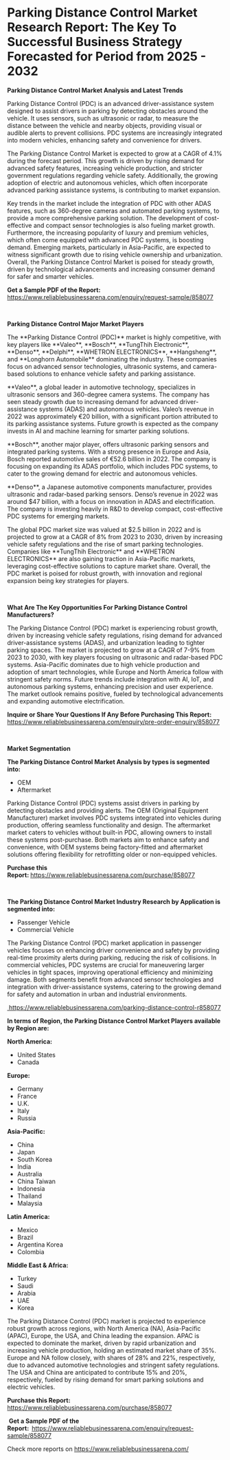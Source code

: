 <p><h1>Parking Distance Control Market Research Report: The Key To Successful Business Strategy Forecasted for Period from 2025 - 2032</h1></p><p><strong>Parking Distance Control Market Analysis and Latest Trends</strong></p>
<p><p>Parking Distance Control (PDC) is an advanced driver-assistance system designed to assist drivers in parking by detecting obstacles around the vehicle. It uses sensors, such as ultrasonic or radar, to measure the distance between the vehicle and nearby objects, providing visual or audible alerts to prevent collisions. PDC systems are increasingly integrated into modern vehicles, enhancing safety and convenience for drivers.</p><p>The Parking Distance Control Market is expected to grow at a CAGR of 4.1% during the forecast period. This growth is driven by rising demand for advanced safety features, increasing vehicle production, and stricter government regulations regarding vehicle safety. Additionally, the growing adoption of electric and autonomous vehicles, which often incorporate advanced parking assistance systems, is contributing to market expansion.</p><p>Key trends in the market include the integration of PDC with other ADAS features, such as 360-degree cameras and automated parking systems, to provide a more comprehensive parking solution. The development of cost-effective and compact sensor technologies is also fueling market growth. Furthermore, the increasing popularity of luxury and premium vehicles, which often come equipped with advanced PDC systems, is boosting demand. Emerging markets, particularly in Asia-Pacific, are expected to witness significant growth due to rising vehicle ownership and urbanization. Overall, the Parking Distance Control Market is poised for steady growth, driven by technological advancements and increasing consumer demand for safer and smarter vehicles.</p></p>
<p><strong>Get a Sample PDF of the Report:&nbsp;</strong> <a href="https://www.reliablebusinessarena.com/enquiry/request-sample/858077?utm_campaign=1841&utm_medium=2&utm_source=Github&utm_content=ia&utm_term=22012025&utm_id=parking-distance-control">https://www.reliablebusinessarena.com/enquiry/request-sample/858077</a></p>
<p>&nbsp;</p>
<p><strong>Parking Distance Control Major Market Players</strong></p>
<p><p>The **Parking Distance Control (PDC)** market is highly competitive, with key players like **Valeo**, **Bosch**, **TungThih Electronic**, **Denso**, **Delphi**, **WHETRON ELECTRONICS**, **Hangsheng**, and **Longhorn Automobile** dominating the industry. These companies focus on advanced sensor technologies, ultrasonic systems, and camera-based solutions to enhance vehicle safety and parking assistance.</p><p>**Valeo**, a global leader in automotive technology, specializes in ultrasonic sensors and 360-degree camera systems. The company has seen steady growth due to increasing demand for advanced driver-assistance systems (ADAS) and autonomous vehicles. Valeo’s revenue in 2022 was approximately €20 billion, with a significant portion attributed to its parking assistance systems. Future growth is expected as the company invests in AI and machine learning for smarter parking solutions.</p><p>**Bosch**, another major player, offers ultrasonic parking sensors and integrated parking systems. With a strong presence in Europe and Asia, Bosch reported automotive sales of €52.6 billion in 2022. The company is focusing on expanding its ADAS portfolio, which includes PDC systems, to cater to the growing demand for electric and autonomous vehicles.</p><p>**Denso**, a Japanese automotive components manufacturer, provides ultrasonic and radar-based parking sensors. Denso’s revenue in 2022 was around $47 billion, with a focus on innovation in ADAS and electrification. The company is investing heavily in R&D to develop compact, cost-effective PDC systems for emerging markets.</p><p>The global PDC market size was valued at $2.5 billion in 2022 and is projected to grow at a CAGR of 8% from 2023 to 2030, driven by increasing vehicle safety regulations and the rise of smart parking technologies. Companies like **TungThih Electronic** and **WHETRON ELECTRONICS** are also gaining traction in Asia-Pacific markets, leveraging cost-effective solutions to capture market share. Overall, the PDC market is poised for robust growth, with innovation and regional expansion being key strategies for players.</p></p>
<p>&nbsp;</p>
<p><strong>What Are The Key Opportunities For Parking Distance Control Manufacturers?</strong></p>
<p><p>The Parking Distance Control (PDC) market is experiencing robust growth, driven by increasing vehicle safety regulations, rising demand for advanced driver-assistance systems (ADAS), and urbanization leading to tighter parking spaces. The market is projected to grow at a CAGR of 7-9% from 2023 to 2030, with key players focusing on ultrasonic and radar-based PDC systems. Asia-Pacific dominates due to high vehicle production and adoption of smart technologies, while Europe and North America follow with stringent safety norms. Future trends include integration with AI, IoT, and autonomous parking systems, enhancing precision and user experience. The market outlook remains positive, fueled by technological advancements and expanding automotive electrification.</p></p>
<p><strong>Inquire or Share Your Questions If Any Before Purchasing This Report:</strong> <a href="https://www.reliablebusinessarena.com/enquiry/pre-order-enquiry/858077?utm_campaign=1841&utm_medium=2&utm_source=Github&utm_content=ia&utm_term=22012025&utm_id=parking-distance-control">https://www.reliablebusinessarena.com/enquiry/pre-order-enquiry/858077</a></p>
<p>&nbsp;</p>
<p><strong>Market Segmentation</strong></p>
<p><strong>The Parking Distance Control Market Analysis by types is segmented into:</strong></p>
<p><ul><li>OEM</li><li>Aftermarket</li></ul></p>
<p><p>Parking Distance Control (PDC) systems assist drivers in parking by detecting obstacles and providing alerts. The OEM (Original Equipment Manufacturer) market involves PDC systems integrated into vehicles during production, offering seamless functionality and design. The aftermarket market caters to vehicles without built-in PDC, allowing owners to install these systems post-purchase. Both markets aim to enhance safety and convenience, with OEM systems being factory-fitted and aftermarket solutions offering flexibility for retrofitting older or non-equipped vehicles.</p></p>
<p><strong>Purchase this Report:&nbsp;</strong><a href="https://www.reliablebusinessarena.com/purchase/858077?utm_campaign=1841&utm_medium=2&utm_source=Github&utm_content=ia&utm_term=22012025&utm_id=parking-distance-control">https://www.reliablebusinessarena.com/purchase/858077</a></p>
<p>&nbsp;</p>
<p><strong>The Parking Distance Control Market Industry Research by Application is segmented into:</strong></p>
<p><ul><li>Passenger Vehicle</li><li>Commercial Vehicle</li></ul></p>
<p><p>The Parking Distance Control (PDC) market application in passenger vehicles focuses on enhancing driver convenience and safety by providing real-time proximity alerts during parking, reducing the risk of collisions. In commercial vehicles, PDC systems are crucial for maneuvering larger vehicles in tight spaces, improving operational efficiency and minimizing damage. Both segments benefit from advanced sensor technologies and integration with driver-assistance systems, catering to the growing demand for safety and automation in urban and industrial environments.</p></p>
<p><a href="https://www.reliablebusinessarena.com/parking-distance-control-r858077?utm_campaign=1841&utm_medium=2&utm_source=Github&utm_content=ia&utm_term=22012025&utm_id=parking-distance-control">&nbsp;https://www.reliablebusinessarena.com/parking-distance-control-r858077</a></p>
<p><strong>In terms of Region, the Parking Distance Control Market Players available by Region are:</strong></p>
<p>
    <p> <strong> North America: </strong>
        <ul>
            <li>United States</li>
            <li>Canada</li>
        </ul>
        </p> 
    <p> <strong> Europe: </strong>
        <ul>
            <li>Germany</li>
            <li>France</li>
            <li>U.K.</li>
            <li>Italy</li>
            <li>Russia</li>
        </ul>
        </p> 
    <p> <strong> Asia-Pacific: </strong>
        <ul>
            <li>China</li>
            <li>Japan</li>
            <li>South Korea</li>
            <li>India</li>
            <li>Australia</li>
            <li>China Taiwan</li>
            <li>Indonesia</li>
            <li>Thailand</li>
            <li>Malaysia</li>
        </ul>
        </p> 
    <p> <strong> Latin America: </strong>
        <ul>
            <li>Mexico</li>
            <li>Brazil</li>
            <li>Argentina Korea</li>
            <li>Colombia</li>
        </ul>
        </p> 
    <p> <strong> Middle East & Africa: </strong>
        <ul>
            <li>Turkey</li>
            <li>Saudi</li>
            <li>Arabia</li>
            <li>UAE</li>
            <li>Korea</li>
        </ul>
    </p>
    </p>
<p><p>The Parking Distance Control (PDC) market is projected to experience robust growth across regions, with North America (NA), Asia-Pacific (APAC), Europe, the USA, and China leading the expansion. APAC is expected to dominate the market, driven by rapid urbanization and increasing vehicle production, holding an estimated market share of 35%. Europe and NA follow closely, with shares of 28% and 22%, respectively, due to advanced automotive technologies and stringent safety regulations. The USA and China are anticipated to contribute 15% and 20%, respectively, fueled by rising demand for smart parking solutions and electric vehicles.</p></p>
<p><strong>Purchase this Report: </strong><a href="https://www.reliablebusinessarena.com/purchase/858077?utm_campaign=1841&utm_medium=2&utm_source=Github&utm_content=ia&utm_term=22012025&utm_id=parking-distance-control">https://www.reliablebusinessarena.com/purchase/858077</a></p>
<p>&nbsp;<strong>Get a Sample PDF of the Report:&nbsp;&nbsp;</strong><a href="https://www.reliablebusinessarena.com/enquiry/request-sample/858077?utm_campaign=1841&utm_medium=2&utm_source=Github&utm_content=ia&utm_term=22012025&utm_id=parking-distance-control">https://www.reliablebusinessarena.com/enquiry/request-sample/858077</a></p>
<p><strong></strong></p>
<p>Check more reports on <a href="https://www.reliablebusinessarena.com/?utm_campaign=1841&utm_medium=2&utm_source=Github&utm_content=ia&utm_term=22012025&utm_id=parking-distance-control">https://www.reliablebusinessarena.com/</a></p>